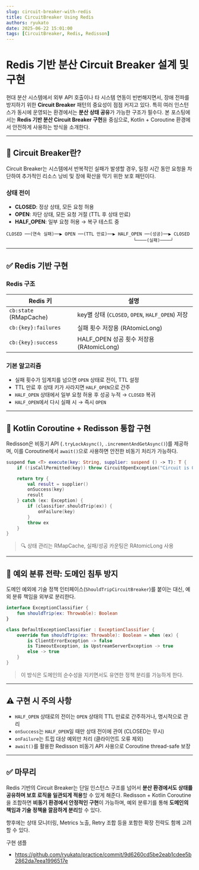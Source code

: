 ```yaml
---
slug: circuit-breaker-with-redis 
title: CircuitBreaker Using Redis 
authors: ryukato
date: 2025-06-22 15:01:00
tags: [CircuitBreaker, Redis, Redisson]
---
```


<!-- truncate -->
# Redis 기반 분산 Circuit Breaker 설계 및 구현

현대 분산 시스템에서 외부 API 호출이나 타 시스템 연동이 빈번해지면서, 장애 전파를 방지하기 위한 **Circuit Breaker** 패턴의 중요성이 점점 커지고 있다. 특히 여러 인스턴스가 동시에 운영되는 환경에서는 **분산 상태 공유**가 가능한 구조가 필수다. 본 포스팅에서는 **Redis 기반 분산 Circuit Breaker 구현**을 중심으로, Kotlin + Coroutine 환경에서 안전하게 사용하는 방식을 소개한다.

---

## 📌 Circuit Breaker란?

Circuit Breaker는 시스템에서 반복적인 실패가 발생할 경우, 일정 시간 동안 요청을 차단하여 추가적인 리소스 낭비 및 장애 확산을 막기 위한 보호 패턴이다.

### 상태 전이

* **CLOSED**: 정상 상태, 모든 요청 허용
* **OPEN**: 차단 상태, 모든 요청 거절 (TTL 후 상태 만료)
* **HALF\_OPEN**: 일부 요청 허용 → 복구 테스트 중

```plaintext
CLOSED ──(연속 실패)──▶ OPEN ──(TTL 만료)──▶ HALF_OPEN ──(성공)──▶ CLOSED
                                                └────(실패)────┘
```

---

## ✅ Redis 기반 구현

### Redis 구조

| Redis 키                | 설명                                         |
| ---------------------- | ------------------------------------------ |
| `cb:state` (RMapCache) | key별 상태 (`CLOSED`, `OPEN`, `HALF_OPEN`) 저장 |
| `cb:{key}:failures`    | 실패 횟수 저장용 (RAtomicLong)                    |
| `cb:{key}:success`     | HALF\_OPEN 성공 횟수 저장용 (RAtomicLong)         |

### 기본 알고리즘

* 실패 횟수가 임계치를 넘으면 `OPEN` 상태로 전이, TTL 설정
* TTL 만료 후 상태 키가 사라지면 `HALF_OPEN`으로 간주
* `HALF_OPEN` 상태에서 일부 요청 허용 후 성공 누적 → `CLOSED` 복귀
* `HALF_OPEN`에서 다시 실패 시 → 즉시 `OPEN`

---

## 🔧 Kotlin Coroutine + Redisson 통합 구현

Redisson은 비동기 API (`.tryLockAsync()`, `.incrementAndGetAsync()`)를 제공하며, 이를 Coroutine에서 `await()`으로 사용하면 안전한 비동기 처리가 가능하다.

```kotlin
suspend fun <T> execute(key: String, supplier: suspend () -> T): T {
    if (!isCallPermitted(key)) throw CircuitOpenException("Circuit is OPEN")

    return try {
        val result = supplier()
        onSuccess(key)
        result
    } catch (ex: Exception) {
        if (classifier.shouldTrip(ex)) {
            onFailure(key)
        }
        throw ex
    }
}
```

> 🔍 상태 관리는 RMapCache, 실패/성공 카운팅은 RAtomicLong 사용

---

## 🧠 예외 분류 전략: 도메인 침투 방지

도메인 예외에 기술 정책 인터페이스(`ShouldTripCircuitBreaker`)를 붙이는 대신, 예외 분류 책임을 외부로 분리한다.

```kotlin
interface ExceptionClassifier {
    fun shouldTrip(ex: Throwable): Boolean
}
```

```kotlin
class DefaultExceptionClassifier : ExceptionClassifier {
    override fun shouldTrip(ex: Throwable): Boolean = when (ex) {
        is ClientErrorException -> false
        is TimeoutException, is UpstreamServerException -> true
        else -> true
    }
}
```

> 이 방식은 도메인의 순수성을 지키면서도 유연한 정책 분리를 가능하게 한다.

---

## ⚠️ 구현 시 주의 사항

* `HALF_OPEN` 상태로의 전이는 `OPEN` 상태의 TTL 만료로 간주하거나, 명시적으로 관리
* `onSuccess`는 `HALF_OPEN`일 때만 상태 전이에 관여 (CLOSED는 무시)
* `onFailure`는 트립 대상 예외만 처리 (클라이언트 오류 제외)
* `await()`를 활용한 Redisson 비동기 API 사용으로 Coroutine thread-safe 보장

---

## ✅ 마무리

Redis 기반의 Circuit Breaker는 단일 인스턴스 구조를 넘어서 **분산 환경에서도 상태를 공유하며 보호 로직을 일관되게 적용**할 수 있게 해준다.
Redisson + Kotlin Coroutine을 조합하면 **비동기 환경에서 안정적인 구현**이 가능하며, 예외 분류기를 통해 **도메인의 책임과 기술 정책을 깔끔하게 분리**할 수 있다.

향후에는 상태 모니터링, Metrics 노출, Retry 조합 등을 포함한 확장 전략도 함께 고려할 수 있다.

구현 샘플
* https://github.com/ryukato/practice/commit/9d6260cd5be2eab1cdee5b2862da7eea1996517e
